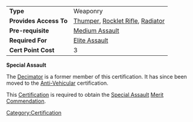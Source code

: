 |                        |                                                                                                                    |
| ---------------------- | ------------------------------------------------------------------------------------------------------------------ |
| **Type**               | Weaponry                                                                                                           |
| **Provides Access To** | [Thumper](Thumper.md "wikilink"), [Rocklet Rifle](Rocklet_Rifle.md "wikilink"), [Radiator](Radiator.md "wikilink") |
| **Pre-requisite**      | [Medium Assault](Medium_Assault.md "wikilink")                                                                     |
| **Required For**       | [Elite Assault](Elite_Assault.md "wikilink")                                                                       |
| **Cert Point Cost**    | 3                                                                                                                  |

**Special Assault**

The [Decimator](Decimator.md "wikilink") is a former member of this
certification. It has since been moved to the
[Anti-Vehicular](Anti.$1.md "wikilink") certification.

This [Certification](Certification.md "wikilink") is required to obtain the
[Special Assault](</Special_Assault_(Merit)> "wikilink") [Merit
Commendation](Merit_Commendation.md "wikilink").

[Category:Certification](Category:Certification.md "wikilink")
